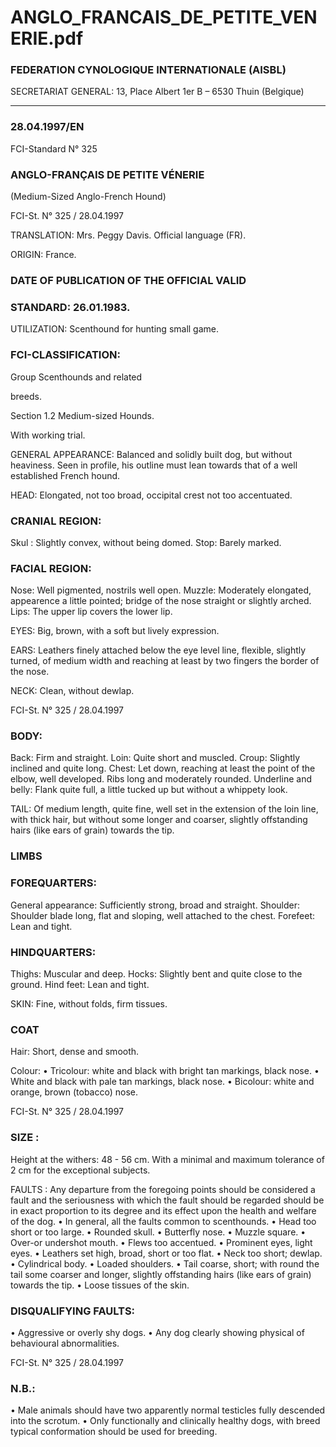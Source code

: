 # ANGLO_FRANCAIS_DE_PETITE_VENERIE.pdf


### FEDERATION CYNOLOGIQUE INTERNATIONALE (AISBL)


SECRETARIAT GENERAL: 13, Place Albert 1er  B – 6530 Thuin (Belgique)
______________________________________________________________________________

### 28.04.1997/EN



FCI-Standard N° 325


### ANGLO-FRANÇAIS DE PETITE VÉNERIE


(Medium-Sized Anglo-French Hound)




FCI-St. N° 325 / 28.04.1997

TRANSLATION: Mrs. Peggy Davis.  Official language (FR).

ORIGIN: France.

### DATE OF PUBLICATION OF THE OFFICIAL VALID



### STANDARD: 26.01.1983.



UTILIZATION: Scenthound for hunting small game.

### FCI-CLASSIFICATION:


Group
Scenthounds and related



breeds.



Section 1.2   Medium-sized Hounds.

With working trial.



GENERAL APPEARANCE: Balanced and solidly built dog, but
without heaviness.  Seen in profile, his outline must lean towards that
of a well established French hound.

HEAD: Elongated, not too broad, occipital crest not too accentuated.

### CRANIAL REGION:


Skul : Slightly convex, without being domed.
Stop: Barely marked.

### FACIAL REGION:


Nose: Well pigmented, nostrils well open.
Muzzle: Moderately elongated, appearence a little pointed; bridge of
the nose straight or slightly arched.
Lips: The upper lip covers the lower lip.

EYES: Big, brown, with a soft but lively expression.

EARS: Leathers finely attached below the eye level line, flexible,
slightly turned, of medium width and reaching at least by two fingers
the border of the nose.

NECK: Clean, without dewlap.


FCI-St. N° 325 / 28.04.1997

### BODY:


Back: Firm and straight.
Loin: Quite short and muscled.
Croup: Slightly inclined and quite long.
Chest: Let down, reaching at least the point of the elbow, well
developed.  Ribs long and moderately rounded.
Underline and belly: Flank quite full, a little tucked up but without a
whippety look.

TAIL: Of medium length, quite fine, well set in the extension of the
loin line, with thick hair, but without some longer and coarser,
slightly offstanding hairs (like ears of grain) towards the tip.

### LIMBS



### FOREQUARTERS:


General appearance: Sufficiently strong, broad and straight.
Shoulder: Shoulder blade long, flat and sloping, well attached to the
chest.
Forefeet: Lean and tight.

### HINDQUARTERS:


Thighs: Muscular and deep.
Hocks: Slightly bent and quite close to the ground.
Hind feet: Lean and tight.

SKIN: Fine, without folds, firm tissues.

### COAT


Hair: Short, dense and smooth.

Colour:
• Tricolour: white and black with bright tan markings, black nose.
• White and black with pale tan markings, black nose.
• Bicolour: white and orange, brown (tobacco) nose.



FCI-St. N° 325 / 28.04.1997

### SIZE :


Height at the withers: 48 - 56 cm.
With a minimal and maximum tolerance of 2 cm for the exceptional
subjects.


FAULTS : Any departure from the foregoing points should be
considered a fault and the seriousness with which the fault should be
regarded should be in exact proportion to its degree and its effect
upon the health and welfare of the dog.
• In general, all the faults common to scenthounds.
• Head too short or too large.
• Rounded skull.
• Butterfly nose.
• Muzzle square.
• Over-or undershot mouth.
• Flews too accentued.
• Prominent eyes, light eyes.
• Leathers set high, broad, short or too flat.
• Neck too short; dewlap.
• Cylindrical body.
• Loaded shoulders.
• Tail coarse, short; with round the tail some coarser and longer,
slightly offstanding hairs (like ears of grain) towards the tip.
• Loose tissues of the skin.

### DISQUALIFYING FAULTS:


• Aggressive or overly shy dogs.
• Any dog clearly showing physical of behavioural abnormalities.




FCI-St. N° 325 / 28.04.1997


### N.B.:


•
Male animals should have two apparently normal testicles fully
descended into the scrotum.
•
Only functionally and clinically healthy dogs, with breed
typical conformation should be used for breeding.






